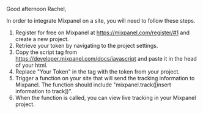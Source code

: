 Good afternoon Rachel,

In order to integrate Mixpanel on a site, you will need to follow these steps.

1. Register for free on Mixpanel at https://mixpanel.com/register/#1 and create a new project. 
2. Retrieve your token by navigating to the project settings.
3. Copy the script tag from https://developer.mixpanel.com/docs/javascript and paste it in the head of your html.
4. Replace "Your Token" in the tag with the token from your project. 
5. Trigger a function on your site that will send the tracking information to Mixpanel. The function should include "mixpanel.track([insert information to track])".
6. When the function is called, you can view live tracking in your Mixpanel project.